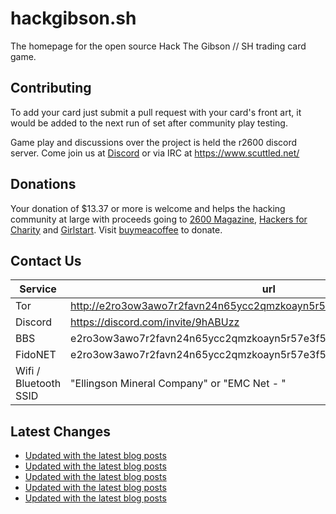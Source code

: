 # hackgibson.sh
The homepage for the open source Hack The Gibson // SH trading card game.


## Contributing

To add your card just submit a pull request with your card's front art, it would be added to the next run of set after community play testing.

Game play and discussions over the project is held the r2600 discord server. Come join us at [Discord](https://discord.com/invite/9hABUzz) or via IRC at https://www.scuttled.net/


## Donations

Your donation of $13.37 or more is welcome and helps the hacking community at large with proceeds going to [2600 Magazine](https://2600.com/), [Hackers for Charity](https://hackersforcharity.org) and [Girlstart](https://girlstart.org).  Visit [buymeacoffee](https://www.buymeacoffee.com/hackgibson.sh) to donate.


## Contact Us

Service | url
-|-
Tor | http://e2ro3ow3awo7r2favn24n65ycc2qmzkoayn5r57e3f56nvjwdcgg32ad.onion
Discord | https://discord.com/invite/9hABUzz
BBS | e2ro3ow3awo7r2favn24n65ycc2qmzkoayn5r57e3f56nvjwdcgg32ad.onion:23
FidoNET | e2ro3ow3awo7r2favn24n65ycc2qmzkoayn5r57e3f56nvjwdcgg32ad.onion:24554
Wifi / Bluetooth SSID | "Ellingson Mineral Company" or "EMC Net - <fidonet address>"

## Latest Changes
<!-- BLOG-POST-LIST:START -->
- [Updated with the latest blog posts](https://github.com/DFW2600/hackgibson.sh/commit/8e49acb8c38162586e77bef26658d1ed4bc120b4)
- [Updated with the latest blog posts](https://github.com/DFW2600/hackgibson.sh/commit/2b3b293f7cc0b4a7aeb2645cd1a0fb61ee776d30)
- [Updated with the latest blog posts](https://github.com/DFW2600/hackgibson.sh/commit/09834dba3904dbd2a8d6421eb3188e151b759c6d)
- [Updated with the latest blog posts](https://github.com/DFW2600/hackgibson.sh/commit/379c40ed72f3fe948448a7285a474a581e183d71)
- [Updated with the latest blog posts](https://github.com/DFW2600/hackgibson.sh/commit/924d3b0a7c5505760418e62e9ed52066aa255d96)
<!-- BLOG-POST-LIST:END -->
